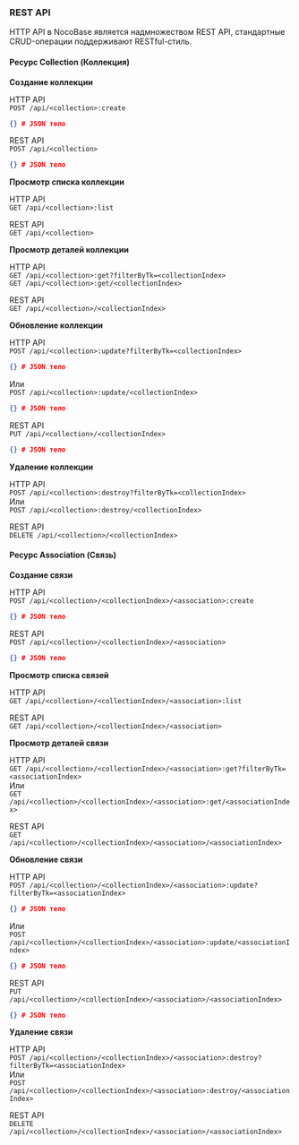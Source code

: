 ### **REST API**

HTTP API в NocoBase является надмножеством REST API, стандартные CRUD-операции поддерживают RESTful-стиль.

#### **Ресурс Collection (Коллекция)**

**Создание коллекции**

HTTP API  
`POST /api/<collection>:create`  

```json
{} # JSON тело
```

REST API  
`POST /api/<collection>`  

```json
{} # JSON тело
```

**Просмотр списка коллекции**

HTTP API  
`GET /api/<collection>:list`

REST API  
`GET /api/<collection>`

**Просмотр деталей коллекции**

HTTP API  
`GET /api/<collection>:get?filterByTk=<collectionIndex>`  
`GET /api/<collection>:get/<collectionIndex>`

REST API  
`GET /api/<collection>/<collectionIndex>`

**Обновление коллекции**

HTTP API  
`POST /api/<collection>:update?filterByTk=<collectionIndex>`  

```json
{} # JSON тело
```

Или  
`POST /api/<collection>:update/<collectionIndex>`  

```json
{} # JSON тело
```

REST API  
`PUT /api/<collection>/<collectionIndex>`  

```json
{} # JSON тело
```

**Удаление коллекции**

HTTP API  
`POST /api/<collection>:destroy?filterByTk=<collectionIndex>`  
Или  
`POST /api/<collection>:destroy/<collectionIndex>`

REST API  
`DELETE /api/<collection>/<collectionIndex>`

#### **Ресурс Association (Связь)**

**Создание связи**

HTTP API  
`POST /api/<collection>/<collectionIndex>/<association>:create`  

```json
{} # JSON тело
```

REST API  
`POST /api/<collection>/<collectionIndex>/<association>`  

```json
{} # JSON тело
```

**Просмотр списка связей**

HTTP API  
`GET /api/<collection>/<collectionIndex>/<association>:list`

REST API  
`GET /api/<collection>/<collectionIndex>/<association>`

**Просмотр деталей связи**

HTTP API  
`GET /api/<collection>/<collectionIndex>/<association>:get?filterByTk=<associationIndex>`  
Или  
`GET /api/<collection>/<collectionIndex>/<association>:get/<associationIndex>`

REST API  
`GET /api/<collection>/<collectionIndex>/<association>/<associationIndex>`

**Обновление связи**

HTTP API  
`POST /api/<collection>/<collectionIndex>/<association>:update?filterByTk=<associationIndex>`  

```json
{} # JSON тело
```

Или  
`POST /api/<collection>/<collectionIndex>/<association>:update/<associationIndex>`  

```json
{} # JSON тело
```

REST API  
`PUT /api/<collection>/<collectionIndex>/<association>/<associationIndex>`  

```json
{} # JSON тело
```

**Удаление связи**

HTTP API  
`POST /api/<collection>/<collectionIndex>/<association>:destroy?filterByTk=<associationIndex>`  
Или  
`POST /api/<collection>/<collectionIndex>/<association>:destroy/<associationIndex>`

REST API  
`DELETE /api/<collection>/<collectionIndex>/<association>/<associationIndex>`
